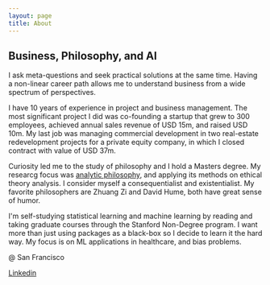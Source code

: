 ```yaml
---
layout: page
title: About
---
```


## Business, Philosophy, and AI

I ask meta-questions and seek practical solutions at the same time. Having a non-linear career path allows me to understand business from a wide spectrum of perspectives.

I have 10 years of experience in project and business management. The most significant project I did was co-founding a startup that grew to 300 employees, achieved annual sales revenue of USD 15m, and raised USD 10m. My last job was managing commercial development in two real-estate redevelopment projects for a private equity company, in which I closed contract with value of USD 37m.

Curiosity led me to the study of philosophy and I hold a Masters degree. My researcg focus was [analytic philosophy](https://en.wikipedia.org/wiki/Analytic_philosophy), and applying its methods on ethical theory analysis. I consider myself a consequentialist and existentialist. My favorite philosophers are Zhuang Zi and David Hume, both have great sense of humor.

I'm self-studying statistical learning and machine learning by reading and taking graduate courses through the Stanford Non-Degree program. I want more than just using packages as a black-box so I decide to learn it the hard way. My focus is on ML applications in healthcare, and bias problems.

@ San Francisco

[Linkedin](https://www.linkedin.com/in/junecpy/)
